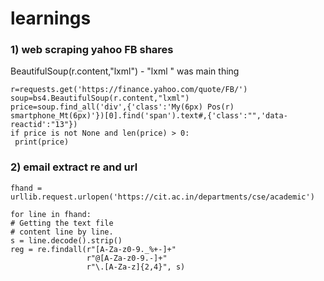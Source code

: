 # learnings
### 1) web scraping yahoo FB shares
BeautifulSoup(r.content,"lxml") - "lxml " was main thing
```
r=requests.get('https://finance.yahoo.com/quote/FB/')
soup=bs4.BeautifulSoup(r.content,"lxml")
price=soup.find_all('div',{'class':'My(6px) Pos(r) smartphone_Mt(6px)'})[0].find('span').text#,{'class':"",'data-reactid':"13"})
if price is not None and len(price) > 0:
 print(price)
 ```
### 2) email extract re and url

    fhand = urllib.request.urlopen('https://cit.ac.in/departments/cse/academic') 
     
    for line in fhand: 
    # Getting the text file 
    # content line by line. 
    s = line.decode().strip()
    reg = re.findall(r"[A-Za-z0-9._%+-]+"
                     r"@[A-Za-z0-9.-]+"
                     r"\.[A-Za-z]{2,4}", s) 
